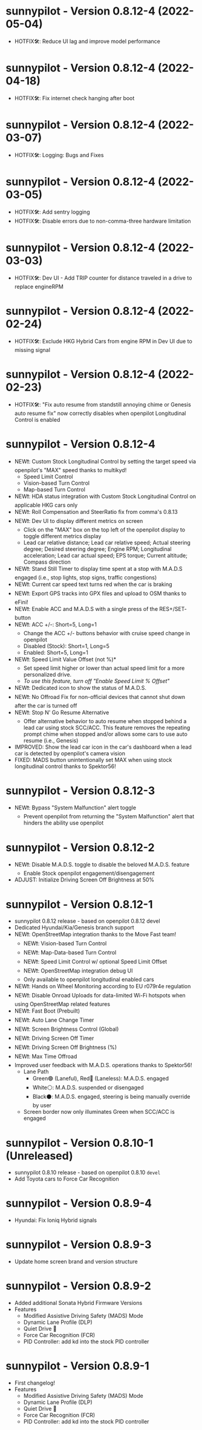 sunnypilot - Version 0.8.12-4 (2022-05-04)
========================
* HOTFIX🛠: Reduce UI lag and improve model performance

sunnypilot - Version 0.8.12-4 (2022-04-18)
========================
* HOTFIX🛠: Fix internet check hanging after boot

sunnypilot - Version 0.8.12-4 (2022-03-07)
========================
* HOTFIX🛠: Logging: Bugs and Fixes

sunnypilot - Version 0.8.12-4 (2022-03-05)
========================
* HOTFIX🛠: Add sentry logging
* HOTFIX🛠: Disable errors due to non-comma-three hardware limitation

sunnypilot - Version 0.8.12-4 (2022-03-03)
========================
* HOTFIX🛠: Dev UI - Add TRIP counter for distance traveled in a drive to replace engineRPM

sunnypilot - Version 0.8.12-4 (2022-02-24)
========================
* HOTFIX🛠: Exclude HKG Hybrid Cars from engine RPM in Dev UI due to missing signal

sunnypilot - Version 0.8.12-4 (2022-02-23)
========================
* HOTFIX🛠: "Fix auto resume from standstill annoying chime or Genesis auto resume fix" now correctly disables when openpilot Longitudinal Control is enabled

sunnypilot - Version 0.8.12-4
========================
* NEW❗: Custom Stock Longitudinal Control by setting the target speed via openpilot's "MAX" speed thanks to multikyd!
  * Speed Limit Control
  * Vision-based Turn Control
  * Map-based Turn Control
* NEW❗: HDA status integration with Custom Stock Longitudinal Control on applicable HKG cars only
* NEW❗: Roll Compensation and SteerRatio fix from comma's 0.8.13
* NEW❗: Dev UI to display different metrics on screen
  * Click on the "MAX" box on the top left of the openpilot display to toggle different metrics display
  * Lead car relative distance; Lead car relative speed; Actual steering degree; Desired steering degree; Engine RPM; Longitudinal acceleration; Lead car actual speed; EPS torque; Current altitude; Compass direction
* NEW❗: Stand Still Timer to display time spent at a stop with M.A.D.S engaged (i.e., stop lights, stop signs, traffic congestions)
* NEW❗: Current car speed text turns red when the car is braking
* NEW❗: Export GPS tracks into GPX files and upload to OSM thanks to eFini!
* NEW❗: Enable ACC and M.A.D.S with a single press of the RES+/SET- button
* NEW❗: ACC +/-: Short=5, Long=1
  * Change the ACC +/- buttons behavior with cruise speed change in openpilot
  * Disabled (Stock):  Short=1, Long=5
  * Enabled:  Short=5, Long=1
* NEW❗: Speed Limit Value Offset (not %)*
  * Set speed limit higher or lower than actual speed limit for a more personalized drive.
  * *To use this feature, turn off "Enable Speed Limit % Offset"*
* NEW❗: Dedicated icon to show the status of M.A.D.S.
* NEW❗: No Offroad Fix for non-official devices that cannot shut down after the car is turned off
* NEW❗: Stop N' Go Resume Alternative
  * Offer alternative behavior to auto resume when stopped behind a lead car using stock SCC/ACC. This feature removes the repeating prompt chime when stopped and/or allows some cars to use auto resume (i.e., Genesis)
* IMPROVED: Show the lead car icon in the car's dashboard when a lead car is detected by openpilot's camera vision
* FIXED: MADS button unintentionally set MAX when using stock longitudinal control thanks to Spektor56!

sunnypilot - Version 0.8.12-3
========================
* NEW❗: Bypass "System Malfunction" alert toggle
  * Prevent openpilot from returning the "System Malfunction" alert that hinders the ability use openpilot

sunnypilot - Version 0.8.12-2
========================
* NEW❗: Disable M.A.D.S. toggle to disable the beloved M.A.D.S. feature
  * Enable Stock openpilot engagement/disengagement
* ADJUST: Initialize Driving Screen Off Brightness at 50%

sunnypilot - Version 0.8.12-1
========================
* sunnypilot 0.8.12 release - based on openpilot 0.8.12 devel
* Dedicated Hyundai/Kia/Genesis branch support
* NEW❗: OpenStreetMap integration thanks to the Move Fast team!
  * NEW❗: Vision-based Turn Control
  * NEW❗: Map-Data-based Turn Control
  * NEW❗: Speed Limit Control w/ optional Speed Limit Offset
  * NEW❗: OpenStreetMap integration debug UI
  * Only available to openpilot longitudinal enabled cars
* NEW❗: Hands on Wheel Monitoring according to EU r079r4e regulation
* NEW❗: Disable Onroad Uploads for data-limited Wi-Fi hotspots when using OpenStreetMap related features
* NEW❗: Fast Boot (Prebuilt)
* NEW❗: Auto Lane Change Timer
* NEW❗: Screen Brightness Control (Global)
* NEW❗: Driving Screen Off Timer
* NEW❗: Driving Screen Off Brightness (%)
* NEW❗: Max Time Offroad
* Improved user feedback with M.A.D.S. operations thanks to Spektor56!
  * Lane Path
    * Green🟢 (Laneful), Red🔴 (Laneless): M.A.D.S. engaged
    * White⚪: M.A.D.S. suspended or disengaged
    * Black⚫: M.A.D.S. engaged, steering is being manually override by user
  * Screen border now only illuminates Green when SCC/ACC is engaged

sunnypilot - Version 0.8.10-1 (Unreleased)
========================
* sunnypilot 0.8.10 release - based on openpilot 0.8.10 `devel`
* Add Toyota cars to Force Car Recognition

sunnypilot - Version 0.8.9-4
========================
* Hyundai: Fix Ioniq Hybrid signals

sunnypilot - Version 0.8.9-3
========================
* Update home screen brand and version structure

sunnypilot - Version 0.8.9-2
========================
* Added additional Sonata Hybrid Firmware Versions
* Features
    * Modified Assistive Driving Safety (MADS) Mode
    * Dynamic Lane Profile (DLP)
    * Quiet Drive 🤫
    * Force Car Recognition (FCR)
    * PID Controller: add kd into the stock PID controller

sunnypilot - Version 0.8.9-1
========================
* First changelog!
* Features
    * Modified Assistive Driving Safety (MADS) Mode
    * Dynamic Lane Profile (DLP)
    * Quiet Drive 🤫
    * Force Car Recognition (FCR)
    * PID Controller: add kd into the stock PID controller